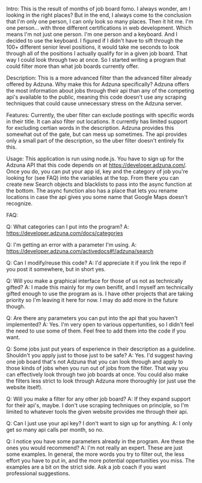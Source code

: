 Intro:
This is the result of months of job board fomo. I always wonder, am I looking in the right places? But in the end, I always come to the conclusion that I'm only one person,
I can only look so many places. Then it hit me. I'm one person... with three different certifications in web development. Which means I'm not just one person. I'm
one person and a keyboard. And I decided to use the keyboard. I figured if I didn't have to sift through the 100+ different senior level positions, it would take me seconds
to look through all of the positions I actually qualify for in a given job board. That way I could look through two at once. So I started writing a program that could filter more than what job boards currently offer.

Description:
This is a more advanced filter than the advanced filter already offered by Adzuna. Why make this for Adzuna specifically? Adzuna offers the most information about jobs through
their api than any of the competing api's available to the public, meaning this code doesn't use any scraping techniques that could cause unnecessary stress on the Adzuna server.

Features:
Currently, the uber filter can exclude postings with specific words in their title. It can also filter out locations. It currently has limited support for excluding certian
words in the description. Adzuna provides this somewhat out of the gate, but can mess up sometimes. The api provides only a small part of the description, so the uber filter
doesn't entirely fix this.

Usage:
This application is run using node.js. You have to sign up for the Adzuna API that this code depends on at https://developer.adzuna.com/. Once you do, you can put your app id,
key and the category of job you're looking for (see FAQ) into the variables at the top. From there you can create new Search objects and blacklists to pass into the async
function at the bottom. The async function also has a place that lets you rename locations in case the api gives you some name that Google Maps doesn't recognize.

FAQ:

Q: What categories can I put into the program?
A: https://developer.adzuna.com/docs/categories

Q: I'm getting an error with a parameter I'm using.
A: https://developer.adzuna.com/activedocs#!/adzuna/search

Q: Can I modify/reuse this code?
A: I'd appreciate it if you link the repo if you post it somewhere, but in short yes.

Q: Will you make a graphical interface for those of us not as technically gifted?
A: I made this mainly for my own benifit, and I myself am technically gifted enough to use the program as is. I have other projects that are taking priority so I'm leaving it
   here for now. I may do add more in the future though.

Q: Are there any parameters you can put into the api that you haven't implemented?
A: Yes. I'm very open to various oppertunities, so I didn't feel the need to use some of them. Feel free to add them into the code if you want.

Q: Some jobs just put years of experience in their description as a guideline. Shouldn't you apply just to those just to be safe?
A: Yes. I'd suggest having one job board that's not Adzuna that you can look through and apply to those kinds of jobs when you run out of jobs from the filter. That way
   you can effectively look through two job boards at once. You could also make the filters less strict to look through Adzuna more thoroughly (or just use the website itself).

Q: Will you make a filter for any other job board?
A: If they expand support for their api's, maybe. I don't use scraping techniques on principle, so I'm limited to whatever tools the given website provides me through their api.

Q: Can I just use your api key? I don't want to sign up for anything.
A: I only get so many api calls per month, so no.

Q: I notice you have some parameters already in the program. Are these the ones you would recommend?
A: I'm not really an expert. These are just some examples. In general, the more words you try to filter out, the less effort you have to put in, and the more potential
   oppertunities you miss. The examples are a bit on the strict side. Ask a job coach if you want professional suggestions.
